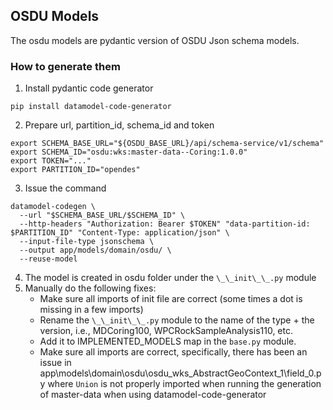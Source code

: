 ## OSDU Models
The osdu models are pydantic version of OSDU Json schema models.

### How to generate them
1. Install pydantic code generator
```
pip install datamodel-code-generator
```
2. Prepare url, partition_id, schema_id and token
```
export SCHEMA_BASE_URL="${OSDU_BASE_URL}/api/schema-service/v1/schema"
export SCHEMA_ID="osdu:wks:master-data--Coring:1.0.0"
export TOKEN="..."
export PARTITION_ID="opendes"
```
3. Issue the command
```
datamodel-codegen \
  --url "$SCHEMA_BASE_URL/$SCHEMA_ID" \
  --http-headers "Authorization: Bearer $TOKEN" "data-partition-id: $PARTITION_ID" "Content-Type: application/json" \
  --input-file-type jsonschema \
  --output app/models/domain/osdu/ \
  --reuse-model
```
4. The model is created in osdu folder under the `\_\_init\_\_.py` module
5. Manually do the following fixes:
    - Make sure all imports of init file are correct (some times a dot is missing in a few imports)
    - Rename the `\_\_init\_\_.py` module to the name of the type + the version, i.e., MDCoring100, WPCRockSampleAnalysis110, etc.
    - Add it to IMPLEMENTED_MODELS map in the `base.py` module.
    - Make sure all imports are correct, specifically, there has been an issue in app\models\domain\osdu\osdu_wks_AbstractGeoContext_1\field_0.py where `Union` is not properly imported when running the generation of master-data when using datamodel-code-generator
